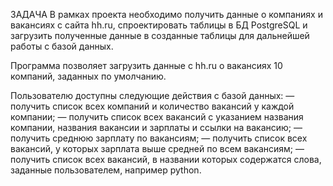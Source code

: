 ЗАДАЧА
В рамках проекта необходимо получить данные о компаниях и вакансиях с сайта hh.ru, спроектировать таблицы в БД PostgreSQL и загрузить полученные данные в созданные таблицы для дальнейшей работы с базой данных.

Программа позволяет загрузить данные с hh.ru о вакансиях 10 компаний, заданных по умолчанию.

Пользователю доступны следующие действия с базой данных:
 — получить список всех компаний и количество вакансий у каждой компании;
 — получить список всех вакансий с указанием названия компании, названия вакансии и зарплаты и ссылки на вакансию;
 — получить среднюю зарплату по вакансиям;
 — получить список всех вакансий, у которых зарплата выше средней по всем вакансиям;
 — получить список всех вакансий, в названии которых содержатся слова, заданные пользователем, например python.
